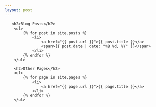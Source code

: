 ```yaml
---
layout: post
---
```

       <h2>Blog Posts</h2>
        <ul>
            {% for post in site.posts %}
                <li>
                    <a href="{{ post.url }}">{{ post.title }}</a>
                    <span>{{ post.date | date: "%B %d, %Y" }}</span>
                </li>
            {% endfor %}
        </ul>

        <h2>Other Pages</h2>
        <ul>
            {% for page in site.pages %}
                <li>
                    <a href="{{ page.url }}">{{ page.title }}</a>
                </li>
            {% endfor %}
        </ul>

